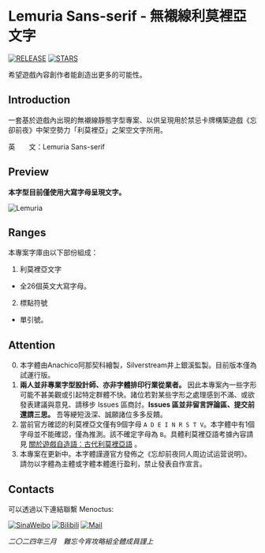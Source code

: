 # Lemuria Sans-serif - 無襯線利莫裡亞文字

[![RELEASE](https://img.shields.io/github/release/Menoctus/Lemuria?style=flat-square)](https://github.com/Lemuria/Menoctus/releases/latest)
[![STARS](https://img.shields.io/github/stars/Menoctus/Lemuria?style=flat-square)](https://github.com/Lemuria/Menoctus/stargazers)

希望遊戲內容創作者能創造出更多的可能性。

## Introduction

一套基於遊戲內出現的無襯線靜態字型專案、以供呈現用於禁忌卡牌構築遊戲《忘卻前夜》中架空勢力「利莫裡亞」之架空文字所用。

英　　文：Lemuria Sans-serif

## Preview

**本字型目前僅使用大寫字母呈現文字。**<br/>

![Lemuria](https://github.com/Menoctus/Lemuria/assets/165195956/d824c674-ff2e-4796-99b8-ea021a807dd4)

## Ranges

本專案字庫由以下部份組成：

1. 利莫裡亞文字
* 全26個英文大寫字母。
2. 標點符號
* 單引號。

## Attention

0. 本字體由Anachico阿那契科繪製，Silverstream井上銀溪監製。目前版本僅為試運行版。
0. **兩人並非專業字型設計師、亦非字體排印行業從業者。** 因此本專案內一些字形可能不甚美觀或引起特定群體不快。諸位若對某些字形之處理感到不滿、或欲發表建議與意見、請移步 Issues 區商討。**Issues 區並非留言評論區、提交前還請三思。**
吾等綆短汲深、誠願諸位多多反饋。
0. 當前官方確認的利莫裡亞文僅有9個字母 `A D E I N R S T V`。本字體中有1個字母並不能確認，僅為推測。該不確定字母為 `B`。具體利莫裡亞語考據內容請見 [關於遊戲自造語：古代利莫裡亞語](https://discord.com/channels/1131791637933199470/1210594811363594350) 。
0. 本專案在更新中。本字體謹遵官方發佈之《忘却前夜同人周边试运营说明》。請勿以字體為主體或字體本體進行盈利，禁止發表自作宣言。

## Contacts

可以透過以下連結聯繫 Menoctus:

[![SinaWeibo](https://img.shields.io/badge/Sina_Weibo-E6162D?style=flat-square&logo=SinaWeibo&logoColor=fff)](https://weibo.com/u/7899814735)
[![Bilibili](https://img.shields.io/badge/Bilibili-F79?style=flat-square&logo=Bilibili&logoColor=fff)](https://space.bilibili.com/3494377135541039)
[![Mail](https://img.shields.io/badge/Outlook_Mail-1898DA?style=flat-square&logo=microsoftoutlook&logoColor=fff)](mailto:Menoctus@outlook.com)

*二〇二四年三月　難忘今宵攻略組全體成員謹上*
